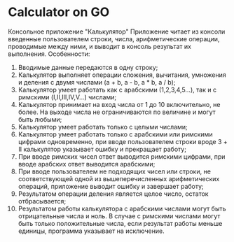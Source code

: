 # Calculator on GO
Консольное приложение "Калькулятор"
	Приложение читает из консоли введенные пользователем строки, числа, арифметические операции, проводимые между ними, и выводит в консоль результат их выполнения.
	Особенности:
1) Вводимые данные передаются в одну строку;
2) Калькулятор выполняет операции сложения, вычитания, умножения и деления с двумя числами (a + b, a - b, a * b, a / b);
3) Калькулятор умеет работать как с арабскими (1,2,3,4,5…), так и с римскими (I,II,III,IV,V…) числами;
4) Калькулятор принимает на вход числа от 1 до 10 включительно, не более. На выходе числа не ограничиваются по величине и могут быть любыми;
5) Калькулятор умеет работать только с целыми числами;
6) Калькулятор умеет работать только с арабскими или римскими цифрами одновременно, при вводе пользователем строки вроде 3 + II калькулятор указывает ошибку и прекращает работу;
7) При вводе римских чисел ответ выводится римскими цифрами, при вводе арабских ответ выводится арабскими;
8) При вводе пользователем не подходящих чисел или строки, не соответствующей одной из вышеперечисленных арифметических операций, приложение выводит ошибку и завершает работу;
9) Результатом операции деления является целое число, остаток отбрасывается;
10) Результатом работы калькулятора с арабскими числами могут быть отрицательные числа и ноль. В случае с римскими числами могут быть только положительные числа, если результат работы меньше единицы, программа указывает на исключение.
